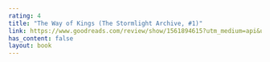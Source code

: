 ```yaml
---
rating: 4
title: "The Way of Kings (The Stormlight Archive, #1)"
link: https://www.goodreads.com/review/show/1561894615?utm_medium=api&utm_source=rss
has_content: false
layout: book
---
```

